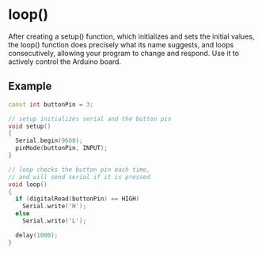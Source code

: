 # loop()

After creating a setup() function, which initializes and sets the initial values, the loop() function does precisely what its name suggests, and loops consecutively, allowing your program to change and respond. Use it to actively control the Arduino board. 

## Example
```C++
const int buttonPin = 3;

// setup initializes serial and the button pin
void setup()
{
  Serial.begin(9600);
  pinMode(buttonPin, INPUT);
}

// loop checks the button pin each time,
// and will send serial if it is pressed
void loop()
{
  if (digitalRead(buttonPin) == HIGH)
    Serial.write('H');
  else
    Serial.write('L');

  delay(1000);
}
```